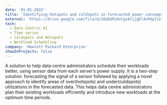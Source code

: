 ```yaml
---
date: '01-01-2022'
title: 'Identifying hotspots and coldspots in forecasted power consumption data in an IT data center for workload scheduling'
external: 'https://drive.google.com/file/d/18aEQPLHnlgvAlijgEl4vPdpIJz1zpFc1/view?usp=sharing'
tech:
  - Data Centric AI
  - Time series
  - Coldspots and Hotspots
  - Workload Scheduling
company: 'Hewlett Packard Enterprise'
showInProjects: false
---
```


A solution to help data centre administrators schedule their workloads better, using sensor data from each server’s power supply. It is a two-step solution: forecasting the signal of a sensor followed by applying a novel approach to identify areas of over(hotspots) and under(coldspots) utilizations in the forecasted data. This helps data centre administrators plan their existing workloads efficiently and introduce new workloads at the optimum time periods.
